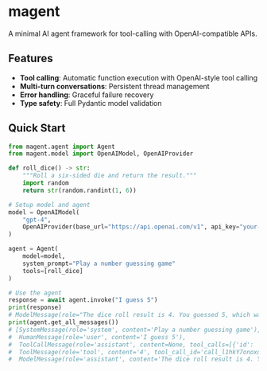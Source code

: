 # magent

A minimal AI agent framework for tool-calling with OpenAI-compatible APIs.

## Features

- **Tool calling**: Automatic function execution with OpenAI-style tool calling
- **Multi-turn conversations**: Persistent thread management
- **Error handling**: Graceful failure recovery
- **Type safety**: Full Pydantic model validation

## Quick Start

```python
from magent.agent import Agent
from magent.model import OpenAIModel, OpenAIProvider

def roll_dice() -> str:
    """Roll a six-sided die and return the result."""
    import random
    return str(random.randint(1, 6))

# Setup model and agent
model = OpenAIModel(
    "gpt-4",
    OpenAIProvider(base_url="https://api.openai.com/v1", api_key="your-key")
)

agent = Agent(
    model=model,
    system_prompt="Play a number guessing game"
    tools=[roll_dice]
)

# Use the agent
response = await agent.invoke("I guess 5")
print(response)
# ModelMessage(role="The dice roll result is 4. You guessed 5, which was quite close! Would you like to play again?")
print(agent.get_all_messages())
# [SystemMessage(role='system', content='Play a number guessing game'),
#  HumanMessage(role='user', content='I guess 5'),
#  ToolCallMessage(role='assistant', content=None, tool_calls=[{'id': 'call_l1hkY7onoxdJGPfMzHByT8O9', 'type': 'function', 'function': {'name': 'roll_dice', 'arguments': '{}'}}]),
#  ToolMessage(role='tool', content='4', tool_call_id='call_l1hkY7onoxdJGPfMzHByT8O9'),
#  ModelMessage(role='assistant', content='The dice roll result is 4. You guessed 5, which was quite close! Would you like to play again?')]
```

